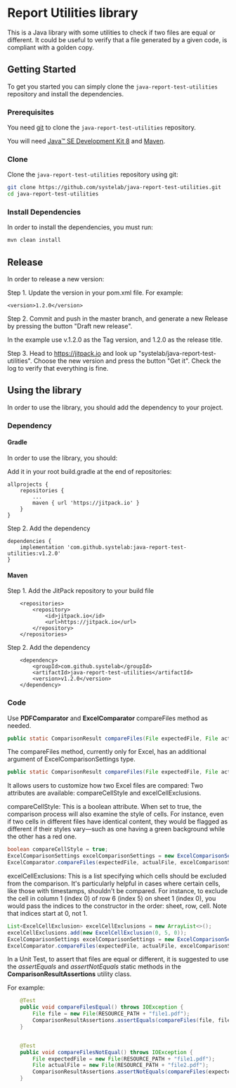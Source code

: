 
# Report Utilities library

This is a Java library with some utilities to check if two files are equal or different. 
It could be useful to verify that a file generated by a given code, is compliant with a golden copy. 

## Getting Started

To get you started you can simply clone the `java-report-test-utilities` repository and install the dependencies.

### Prerequisites

You need [git][git] to clone the `java-report-test-utilities` repository.

You will need [Java™ SE Development Kit 8][jdk-download] and [Maven][maven].

### Clone

Clone the `java-report-test-utilities` repository using git:

```bash
git clone https://github.com/systelab/java-report-test-utilities.git
cd java-report-test-utilities
```

### Install Dependencies

In order to install the dependencies, you must run:

```bash
mvn clean install
```

## Release

In order to release a new version:

Step 1. Update the version in your pom.xml file. For example:

```
<version>1.2.0</version>
```

Step 2. Commit and push in the master branch, and generate a new Release by pressing the button "Draft new release".

In the example use v.1.2.0 as the Tag version, and 1.2.0 as the release title.

Step 3. Head to https://jitpack.io and look up "systelab/java-report-test-utilities". Choose the new version and press the button "Get it". Check the log to verify that everything is fine.


## Using the library

In order to use the library, you should add the dependency to your project.

### Dependency 
#### Gradle

In order to use the library, you should:

Add it in your root build.gradle at the end of repositories:

```
allprojects {
    repositories {
        ...
        maven { url 'https://jitpack.io' }
    }
}
```

Step 2. Add the dependency

```
dependencies {
    implementation 'com.github.systelab:java-report-test-utilities:v1.2.0'
}
```

#### Maven

Step 1. Add the JitPack repository to your build file

```
	<repositories>
		<repository>
		    <id>jitpack.io</id>
		    <url>https://jitpack.io</url>
		</repository>
	</repositories>
```

Step 2. Add the dependency

```
	<dependency>
	    <groupId>com.github.systelab</groupId>
	    <artifactId>java-report-test-utilities</artifactId>
	    <version>v1.2.0</version>
	</dependency>
```

### Code

Use **PDFComparator** and **ExcelComparator** compareFiles method as needed. 

```java
public static ComparisonResult compareFiles(File expectedFile, File actualFile)
```
The compareFiles method, currently only for Excel, has an additional argument of ExcelComparisonSettings type. 

```java
public static ComparisonResult compareFiles(File expectedFile, File actualFile, ExcelComparisonSettings excelComparisonSettings)
```

It allows users to customize how two Excel files are compared:
Two attributes are available: compareCellStyle and excelCellExclusions.

compareCellStyle: This is a boolean attribute. When set to true, the comparison process will also examine the style of cells. 
For instance, even if two cells in different files have identical content, they would be flagged as different if their styles vary—such as one having a green background while the other has a red one.

```java
boolean compareCellStyle = true;
ExcelComparisonSettings excelComparisonSettings = new ExcelComparisonSettings(compareCellStyle);
ExcelComparator.compareFiles(expectedFile, actualFile, excelComparisonSettings);
```

excelCellExclusions: This is a list specifying which cells should be excluded from the comparison. It's particularly helpful in cases where certain cells, like those with timestamps, shouldn't be compared. 
For instance, to exclude the cell in column 1 (index 0) of row 6 (index 5) on sheet 1 (index 0), you would pass the indices to the constructor in the order: sheet, row, cell. Note that indices start at 0, not 1.

```java
List<ExcelCellExclusion> excelCellExclusions = new ArrayList<>();
excelCellExclusions.add(new ExcelCellExclusion(0, 5, 0));
ExcelComparisonSettings excelComparisonSettings = new ExcelComparisonSettings(excelCellExclusions);
ExcelComparator.compareFiles(expectedFile, actualFile, excelComparisonSettings);
```

In a Unit Test, to assert that files are equal or different, it is suggested to use the *assertEquals* and *assertNotEquals* static methods in the **ComparisonResultAssertions** utility class.

For example:

```java
    @Test
    public void compareFilesEqual() throws IOException {
        File file = new File(RESOURCE_PATH + "file1.pdf");
        ComparisonResultAssertions.assertEquals(compareFiles(file, file));
    }


    @Test
    public void compareFilesNotEqual() throws IOException {
        File expectedFile = new File(RESOURCE_PATH + "file1.pdf");
        File actualFile = new File(RESOURCE_PATH + "file2.pdf");
        ComparisonResultAssertions.assertNotEquals(compareFiles(expectedFile, actualFile));
    }
```

[git]: https://git-scm.com/
[archunit]: https://www.archunit.org/
[maven]: https://maven.apache.org/download.cgi
[jdk-download]: http://www.oracle.com/technetwork/java/javase/downloads
[JEE]: http://www.oracle.com/technetwork/java/javaee/tech/index.html
[junit]: https://junit.org/junit5/
